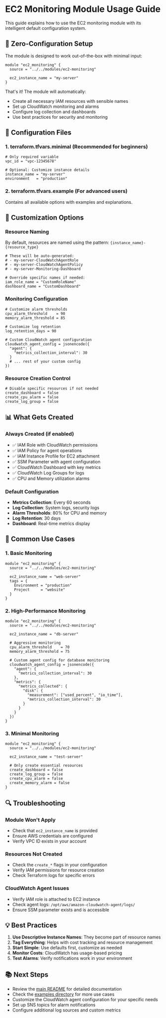 # EC2 Monitoring Module Usage Guide

This guide explains how to use the EC2 monitoring module with its intelligent default configuration system.

## 🚀 **Zero-Configuration Setup**

The module is designed to work out-of-the-box with minimal input:

```hcl
module "ec2_monitoring" {
  source = "../../modules/ec2-monitoring"
  
  ec2_instance_name = "my-server"
}
```

That's it! The module will automatically:
- Create all necessary IAM resources with sensible names
- Set up CloudWatch monitoring and alarms
- Configure log collection and dashboards
- Use best practices for security and monitoring

## 📝 **Configuration Files**

### 1. **terraform.tfvars.minimal** (Recommended for beginners)
```hcl
# Only required variable
vpc_id = "vpc-12345678"

# Optional: Customize instance details
instance_name = "my-server"
environment   = "production"
```

### 2. **terraform.tfvars.example** (For advanced users)
Contains all available options with examples and explanations.

## 🔧 **Customization Options**

### **Resource Naming**
By default, resources are named using the pattern: `{instance_name}-{resource_type}`

```hcl
# These will be auto-generated:
# - my-server-CloudWatchAgentRole
# - my-server-CloudWatchAgentPolicy
# - my-server-Monitoring-Dashboard

# Override specific names if needed:
iam_role_name = "CustomRoleName"
dashboard_name = "CustomDashboard"
```

### **Monitoring Configuration**
```hcl
# Customize alarm thresholds
cpu_alarm_threshold    = 90
memory_alarm_threshold = 85

# Customize log retention
log_retention_days = 90

# Custom CloudWatch agent configuration
cloudwatch_agent_config = jsonencode({
  "agent": {
    "metrics_collection_interval": 30
  }
  # ... rest of your custom config
})
```

### **Resource Creation Control**
```hcl
# Disable specific resources if not needed
create_dashboard = false
create_cpu_alarm = false
create_log_group = false
```

## 📊 **What Gets Created**

### **Always Created (if enabled)**
- ✅ IAM Role with CloudWatch permissions
- ✅ IAM Policy for agent operations
- ✅ IAM Instance Profile for EC2 attachment
- ✅ SSM Parameter with agent configuration
- ✅ CloudWatch Dashboard with key metrics
- ✅ CloudWatch Log Groups for logs
- ✅ CPU and Memory utilization alarms

### **Default Configuration**
- **Metrics Collection**: Every 60 seconds
- **Log Collection**: System logs, security logs
- **Alarm Thresholds**: 80% for CPU and memory
- **Log Retention**: 30 days
- **Dashboard**: Real-time metrics display

## 🎯 **Common Use Cases**

### **1. Basic Monitoring**
```hcl
module "ec2_monitoring" {
  source = "../../modules/ec2-monitoring"
  
  ec2_instance_name = "web-server"
  tags = {
    Environment = "production"
    Project     = "website"
  }
}
```

### **2. High-Performance Monitoring**
```hcl
module "ec2_monitoring" {
  source = "../../modules/ec2-monitoring"
  
  ec2_instance_name = "db-server"
  
  # Aggressive monitoring
  cpu_alarm_threshold    = 70
  memory_alarm_threshold = 75
  
  # Custom agent config for database monitoring
  cloudwatch_agent_config = jsonencode({
    "agent": {
      "metrics_collection_interval": 30
    },
    "metrics": {
      "metrics_collected": {
        "disk": {
          "measurement": ["used_percent", "io_time"],
          "metrics_collection_interval": 30
        }
      }
    }
  })
}
```

### **3. Minimal Monitoring**
```hcl
module "ec2_monitoring" {
  source = "../../modules/ec2-monitoring"
  
  ec2_instance_name = "test-server"
  
  # Only create essential resources
  create_dashboard = false
  create_log_group = false
  create_cpu_alarm = false
  create_memory_alarm = false
}
```

## 🔍 **Troubleshooting**

### **Module Won't Apply**
- Check that `ec2_instance_name` is provided
- Ensure AWS credentials are configured
- Verify VPC ID exists in your account

### **Resources Not Created**
- Check the `create_*` flags in your configuration
- Verify IAM permissions for resource creation
- Check Terraform logs for specific errors

### **CloudWatch Agent Issues**
- Verify IAM role is attached to EC2 instance
- Check agent logs: `/opt/aws/amazon-cloudwatch-agent/logs/`
- Ensure SSM parameter exists and is accessible

## 💡 **Best Practices**

1. **Use Descriptive Instance Names**: They become part of resource names
2. **Tag Everything**: Helps with cost tracking and resource management
3. **Start Simple**: Use defaults first, customize as needed
4. **Monitor Costs**: CloudWatch has usage-based pricing
5. **Test Alarms**: Verify notifications work in your environment

## 📚 **Next Steps**

- Review the [main README](../../modules/ec2-monitoring/README.md) for detailed documentation
- Check the [examples directory](../) for more use cases
- Customize the CloudWatch agent configuration for your specific needs
- Set up SNS topics for alarm notifications
- Configure additional log sources and custom metrics
